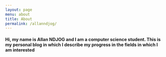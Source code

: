```yaml
---
layout: page
menu: about
title: About
permalink: /allanndjog/
---
```


#### Hi, my name is Allan NDJOG and I am a computer science student. This is my personal blog in which I describe my progress in the fields in which I am interested